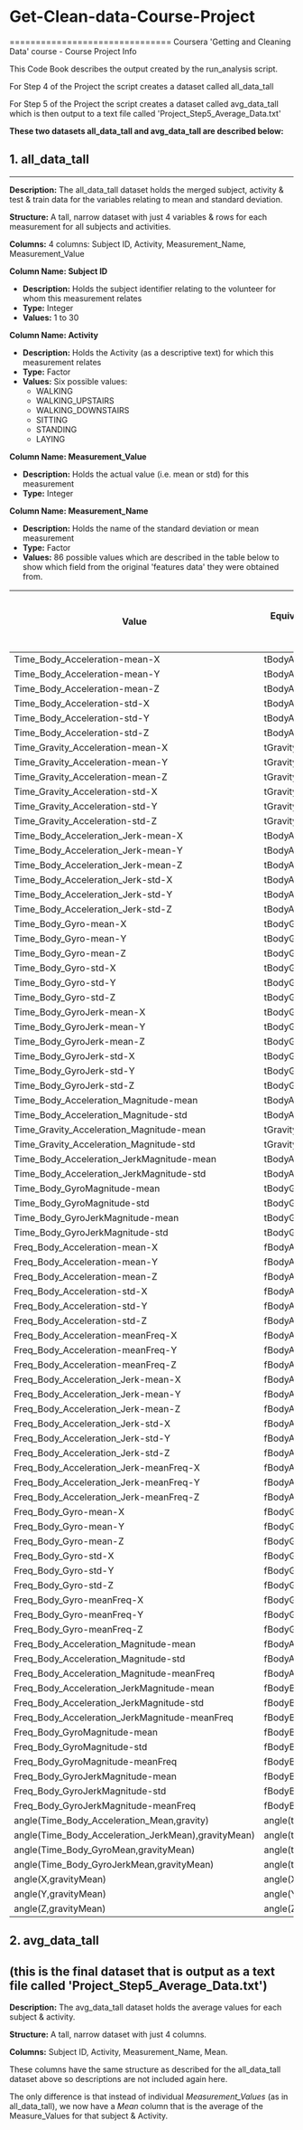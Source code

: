 ﻿# Get-Clean-data-Course-Project
===============================
Coursera 'Getting and Cleaning Data' course - Course Project Info

This Code Book describes the output created by the run_analysis script.

For Step 4 of the Project the script creates a dataset called all_data_tall

For Step 5 of the Project the script creates a dataset called avg_data_tall which is then output to a text file called
'Project_Step5_Average_Data.txt'

**These two datasets all_data_tall and avg_data_tall are described below:**

## 1. all_data_tall
---------------
**Description:**	The all_data_tall dataset holds the merged subject, activity & test & train data for the variables relating to mean and standard deviation.

**Structure:**		A tall, narrow dataset with just 4 variables & rows for each measurement for all subjects and activities.

**Columns:**  4 columns: Subject ID, Activity, Measurement_Name, Measurement_Value

 **Column Name:	Subject ID**
 * **Description:**	Holds the subject identifier relating to the volunteer for whom this measurement relates
 * **Type:**		Integer
 * **Values:**		1 to 30

**Column Name:	Activity**
 * **Description:**	Holds the Activity (as a descriptive text) for which this measurement relates
 * **Type:** Factor
 * **Values:**		Six possible values:
   * WALKING
   * WALKING_UPSTAIRS
   * WALKING_DOWNSTAIRS
   * SITTING
   * STANDING
   * LAYING

**Column Name:	Measurement_Value**
 * **Description:**	Holds the actual value (i.e. mean or std) for this measurement
 * **Type:**		Integer

**Column Name:	Measurement_Name**
 * **Description:**	Holds the name of the standard deviation or mean measurement
 * **Type:**		Factor
 * **Values:**		86 possible values which are described in the table below to show which field from the original 'features data' they were obtained from.
 
  Value|Equivalent description from features data|Equivalent column number in features data
  -----|-----------------------------------------|-----------------------------------------
 Time_Body_Acceleration-mean-X|tBodyAcc-mean()-X|V1
 Time_Body_Acceleration-mean-Y|tBodyAcc-mean()-Y|V2
 Time_Body_Acceleration-mean-Z|tBodyAcc-mean()-Z|V3
 Time_Body_Acceleration-std-X|tBodyAcc-std()-X|V4
 Time_Body_Acceleration-std-Y|tBodyAcc-std()-Y|V5
 Time_Body_Acceleration-std-Z|tBodyAcc-std()-Z|V6
 Time_Gravity_Acceleration-mean-X|tGravityAcc-mean()-X|V41
 Time_Gravity_Acceleration-mean-Y|tGravityAcc-mean()-Y|V42
 Time_Gravity_Acceleration-mean-Z|tGravityAcc-mean()-Z|V43
 Time_Gravity_Acceleration-std-X|tGravityAcc-std()-X|V44
 Time_Gravity_Acceleration-std-Y|tGravityAcc-std()-Y|V45
 Time_Gravity_Acceleration-std-Z|tGravityAcc-std()-Z|V46
 Time_Body_Acceleration_Jerk-mean-X|tBodyAccJerk-mean()-X|V81
 Time_Body_Acceleration_Jerk-mean-Y|tBodyAccJerk-mean()-Y|V82
 Time_Body_Acceleration_Jerk-mean-Z|tBodyAccJerk-mean()-Z|V83
 Time_Body_Acceleration_Jerk-std-X|tBodyAccJerk-std()-X|V84
 Time_Body_Acceleration_Jerk-std-Y|tBodyAccJerk-std()-Y|V85
 Time_Body_Acceleration_Jerk-std-Z|tBodyAccJerk-std()-Z|V86
 Time_Body_Gyro-mean-X|tBodyGyro-mean()-X|V121
 Time_Body_Gyro-mean-Y|tBodyGyro-mean()-Y|V122
 Time_Body_Gyro-mean-Z|tBodyGyro-mean()-Z|V123
 Time_Body_Gyro-std-X|tBodyGyro-std()-X|V124
 Time_Body_Gyro-std-Y|tBodyGyro-std()-Y|V125
 Time_Body_Gyro-std-Z|tBodyGyro-std()-Z|V126
 Time_Body_GyroJerk-mean-X|tBodyGyroJerk-mean()-X|V161
 Time_Body_GyroJerk-mean-Y|tBodyGyroJerk-mean()-Y|V162
 Time_Body_GyroJerk-mean-Z|tBodyGyroJerk-mean()-Z|V163
 Time_Body_GyroJerk-std-X|tBodyGyroJerk-std()-X|V164
 Time_Body_GyroJerk-std-Y|tBodyGyroJerk-std()-Y|V165
 Time_Body_GyroJerk-std-Z|tBodyGyroJerk-std()-Z|V166
 Time_Body_Acceleration_Magnitude-mean|tBodyAccMag-mean()|V201
 Time_Body_Acceleration_Magnitude-std|tBodyAccMag-std()|V202
 Time_Gravity_Acceleration_Magnitude-mean|tGravityAccMag-mean()|V214
 Time_Gravity_Acceleration_Magnitude-std|tGravityAccMag-std()|V215
 Time_Body_Acceleration_JerkMagnitude-mean|tBodyAccJerkMag-mean()|V227
 Time_Body_Acceleration_JerkMagnitude-std|tBodyAccJerkMag-std()|V228
 Time_Body_GyroMagnitude-mean|tBodyGyroMag-mean()|V240
 Time_Body_GyroMagnitude-std|tBodyGyroMag-std()|V241
 Time_Body_GyroJerkMagnitude-mean|tBodyGyroJerkMag-mean()|V253
 Time_Body_GyroJerkMagnitude-std|tBodyGyroJerkMag-std()|V254
 Freq_Body_Acceleration-mean-X|fBodyAcc-mean()-X|V266
 Freq_Body_Acceleration-mean-Y|fBodyAcc-mean()-Y|V267
 Freq_Body_Acceleration-mean-Z|fBodyAcc-mean()-Z|V268
 Freq_Body_Acceleration-std-X|fBodyAcc-std()-X|V269
 Freq_Body_Acceleration-std-Y|fBodyAcc-std()-Y|V270
 Freq_Body_Acceleration-std-Z|fBodyAcc-std()-Z|V271
 Freq_Body_Acceleration-meanFreq-X|fBodyAcc-meanFreq()-X|V294
 Freq_Body_Acceleration-meanFreq-Y|fBodyAcc-meanFreq()-Y|V295
 Freq_Body_Acceleration-meanFreq-Z|fBodyAcc-meanFreq()-Z|V296
 Freq_Body_Acceleration_Jerk-mean-X|fBodyAccJerk-mean()-X|V345
 Freq_Body_Acceleration_Jerk-mean-Y|fBodyAccJerk-mean()-Y|V346
 Freq_Body_Acceleration_Jerk-mean-Z|fBodyAccJerk-mean()-Z|V347
 Freq_Body_Acceleration_Jerk-std-X|fBodyAccJerk-std()-X|V348
 Freq_Body_Acceleration_Jerk-std-Y|fBodyAccJerk-std()-Y|V349
 Freq_Body_Acceleration_Jerk-std-Z|fBodyAccJerk-std()-Z|V350
 Freq_Body_Acceleration_Jerk-meanFreq-X|fBodyAccJerk-meanFreq()-X|V373
 Freq_Body_Acceleration_Jerk-meanFreq-Y|fBodyAccJerk-meanFreq()-Y|V374
 Freq_Body_Acceleration_Jerk-meanFreq-Z|fBodyAccJerk-meanFreq()-Z|V375
 Freq_Body_Gyro-mean-X|fBodyGyro-mean()-X|V424
 Freq_Body_Gyro-mean-Y|fBodyGyro-mean()-Y|V425
 Freq_Body_Gyro-mean-Z|fBodyGyro-mean()-Z|V426
 Freq_Body_Gyro-std-X|fBodyGyro-std()-X|V427
 Freq_Body_Gyro-std-Y|fBodyGyro-std()-Y|V428
 Freq_Body_Gyro-std-Z|fBodyGyro-std()-Z|V429
 Freq_Body_Gyro-meanFreq-X|fBodyGyro-meanFreq()-X|V452
 Freq_Body_Gyro-meanFreq-Y|fBodyGyro-meanFreq()-Y|V453
 Freq_Body_Gyro-meanFreq-Z|fBodyGyro-meanFreq()-Z|V454
 Freq_Body_Acceleration_Magnitude-mean|fBodyAccMag-mean()|V503
 Freq_Body_Acceleration_Magnitude-std|fBodyAccMag-std()|V504
 Freq_Body_Acceleration_Magnitude-meanFreq|fBodyAccMag-meanFreq()|V513
 Freq_Body_Acceleration_JerkMagnitude-mean|fBodyBodyAccJerkMag-mean()|V516
 Freq_Body_Acceleration_JerkMagnitude-std|fBodyBodyAccJerkMag-std()|V517
 Freq_Body_Acceleration_JerkMagnitude-meanFreq|fBodyBodyAccJerkMag-meanFreq()|V526
 Freq_Body_GyroMagnitude-mean|fBodyBodyGyroMag-mean()|V529
 Freq_Body_GyroMagnitude-std|fBodyBodyGyroMag-std()|V530
 Freq_Body_GyroMagnitude-meanFreq|fBodyBodyGyroMag-meanFreq()|V539
 Freq_Body_GyroJerkMagnitude-mean|fBodyBodyGyroJerkMag-mean()|V542
 Freq_Body_GyroJerkMagnitude-std|fBodyBodyGyroJerkMag-std()|V543
 Freq_Body_GyroJerkMagnitude-meanFreq|fBodyBodyGyroJerkMag-meanFreq()|V552
 angle(Time_Body_Acceleration_Mean,gravity)|angle(tBodyAccMean,gravity)|V555
 angle(Time_Body_Acceleration_JerkMean),gravityMean)|angle(tBodyAccJerkMean),gravityMean)|V556
 angle(Time_Body_GyroMean,gravityMean)|angle(tBodyGyroMean,gravityMean)|V557
 angle(Time_Body_GyroJerkMean,gravityMean)|angle(tBodyGyroJerkMean,gravityMean)|V558
 angle(X,gravityMean)|angle(X,gravityMean)|V559
 angle(Y,gravityMean)|angle(Y,gravityMean)|V560
 angle(Z,gravityMean)|angle(Z,gravityMean)|V561 


## 2. avg_data_tall  
(this is the final dataset that is output as a text file called 'Project_Step5_Average_Data.txt')
---------------
**Description:**	The avg_data_tall dataset holds the average values for each subject & activity.

**Structure:**		A tall, narrow dataset with just 4 columns.

**Columns:**  Subject ID, Activity, Measurement_Name, Mean.

These columns have the same structure as described for the all_data_tall dataset above so descriptions are not included again here.

The only difference is that instead of individual *Measurement_Values* (as in all_data_tall), we now have a *Mean* column that is the average of the Measure_Values for that subject & Activity. 
